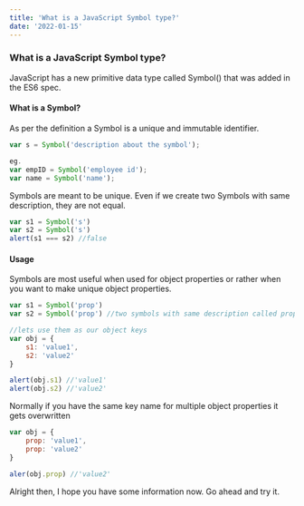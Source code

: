 ```yaml
---
title: 'What is a JavaScript Symbol type?'
date: '2022-01-15'
---
```


### What is a JavaScript Symbol type?

JavaScript has a new primitive data type called Symbol() that was added in the ES6 spec.

#### What is a Symbol?

As per the definition a Symbol is a unique and immutable identifier.

```js
var s = Symbol('description about the symbol');

eg.
var empID = Symbol('employee id');
var name = Symbol('name');
```

Symbols are meant to be unique. Even if we create two Symbols with same description, they are not equal.

```js
var s1 = Symbol('s')
var s2 = Symbol('s')
alert(s1 === s2) //false
```

#### Usage

Symbols are most useful when used for object properties or rather when you want to make unique object properties.

```js
var s1 = Symbol('prop')
var s2 = Symbol('prop') //two symbols with same description called prop

//lets use them as our object keys
var obj = {
	s1: 'value1',
	s2: 'value2'
}

alert(obj.s1) //'value1'
alert(obj.s2) //'value2'
```

Normally if you have the same key name for multiple object properties it gets overwritten

```js
var obj = {
	prop: 'value1',
	prop: 'value2'
}

aler(obj.prop) //'value2'
```

Alright then, I hope you have some information now. Go ahead and try it.
